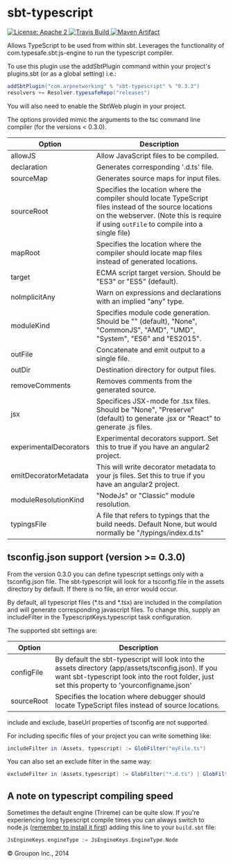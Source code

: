 sbt-typescript
==============

<a href="https://raw.githubusercontent.com/ArpNetworking/sbt-typescript/master/LICENSE">
    <img src="https://img.shields.io/hexpm/l/plug.svg"
         alt="License: Apache 2">
</a>
<a href="https://travis-ci.org/ArpNetworking/sbt-typescript/">
    <img src="https://travis-ci.org/ArpNetworking/sbt-typescript.png"
         alt="Travis Build">
</a>
<a href="http://search.maven.org/#search%7Cga%7C1%7Cg%3A%22com.arpnetworking%22%20a%3A%22sbt-typescript%22">
    <img src="https://img.shields.io/maven-central/v/com.arpnetworking/sbt-typescript.svg"
         alt="Maven Artifact">
</a>

Allows TypeScript to be used from within sbt. Leverages the functionality of com.typesafe.sbt:js-engine to run the
typescript compiler.

To use this plugin use the addSbtPlugin command within your project's plugins.sbt (or as a global setting) i.e.:

```scala
addSbtPlugin("com.arpnetworking" % "sbt-typescript" % "0.3.3")
resolvers += Resolver.typesafeRepo("releases")
```

You will also need to enable the SbtWeb plugin in your project.

The options provided mimic the arguments to the tsc command line compiler (for the versions < 0.3.0).

Option                 | Description
-----------------------|------------
allowJS                | Allow JavaScript files to be compiled.
declaration            | Generates corresponding '.d.ts' file.
sourceMap              | Generates source maps for input files.
sourceRoot             | Specifies the location where the compiler should locate TypeScript files instead of the source locations on the webserver. (Note this is require if using `outFile` to compile into a single file)
mapRoot                | Specifies the location where the compiler should locate map files instead of generated locations.
target                 | ECMA script target version. Should be "ES3" or "ES5" (default).
noImplicitAny          | Warn on expressions and declarations with an implied "any" type.
moduleKind             | Specifies module code generation. Should be "" (default), "None", "CommonJS", "AMD", "UMD", "System", "ES6" and "ES2015".
outFile                | Concatenate and emit output to a single file.
outDir                 | Destination directory for output files.
removeComments         | Removes comments from the generated source.
jsx                    | Specifices JSX-mode for .tsx files. Should be "None", "Preserve" (default) to generate .jsx or "React" to generate .js files.
experimentalDecorators | Experimental decorators support. Set this to true if you have an angular2 project.
emitDecoratorMetadata  | This will write decorator metadata to your js files. Set this to true if you have an angular2 project.
moduleResolutionKind   | "NodeJs" or "Classic" module resolution.
typingsFile            | A file that refers to typings that the build needs. Default None, but would normally be "/typings/index.d.ts"

tsconfig.json support (version >= 0.3.0)
----------------------------------------

From the version 0.3.0 you can define typescript settings only with a tsconfig.json file. The sbt-typescript will look for a tsconfig.file in the assets
directory by default. If there is no file, an error would occur.

By default, all typescript files (*.ts and *.tsx) are included in the compilation and will generate corresponding javascript
files.  To change this, supply an includeFilter in the TypescriptKeys.typescript task configuration.

The supported sbt settings are:

Option                 | Description
-----------------------|------------
configFile             | By default the sbt-typescript will look into the assets directory (app/assets/tsconfig.json). If you want sbt-typescript look into the root folder, just set this property to 'yourconfigname.json'
sourceRoot             | Specifies the location where debugger should locate TypeScript files instead of source locations.

include and exclude, baseUrl properties of tsconfig are not supported.


For including specific files of your project you can write something like:

```scala
includeFilter in (Assets, typescript) := GlobFilter("myFile.ts")
```

You can also set an exclude filter in the same way:

```scala
excludeFilter in (Assets,typescript) := GlobFilter("*.d.ts") | GlobFilter("*.spec.ts") | GlobFilter("**/typings")
```

A note on typescript compiling speed
------------------------------------

Sometimes the default engine (Trireme) can be quite slow. If you're experiencing long typescript compile times you can always switch to node.js ([remember to install it first](http://nodejs.org/download/)) adding this line to your `build.sbt` file:

```scala
JsEngineKeys.engineType := JsEngineKeys.EngineType.Node
```

&copy; Groupon Inc., 2014
